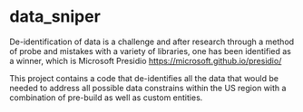 # data_sniper

De-identification of data is a challenge and after research through a  method of probe and mistakes with a variety of libraries, one has been identified as a winner, which is Microsoft Presidio https://microsoft.github.io/presidio/

This project contains a code that de-identifies all the data that would be needed to address all possible data constrains within the US region with a combination of pre-build as well as custom entities.
